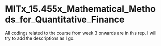 # MITx_15.455x_Mathematical_Methods_for_Quantitative_Finance
All codings related to the course from week 3 onwards are in this rep. I will try to add the descriptions as I go.
